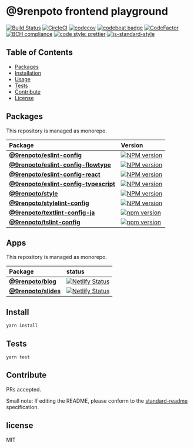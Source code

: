 # @9renpoto frontend playground

[![Build Status](https://travis-ci.org/9renpoto/frontend.svg?branch=master)](https://travis-ci.org/9renpoto/frontend)
[![CircleCI](https://circleci.com/gh/9renpoto/frontend.svg?style=svg)](https://circleci.com/gh/9renpoto/frontend)
[![codecov](https://codecov.io/gh/9renpoto/frontend/branch/master/graph/badge.svg)](https://codecov.io/gh/9renpoto/frontend)
[![codebeat badge](https://codebeat.co/badges/869816f5-3e68-4c71-a7dc-e62ab9c982dd)](https://codebeat.co/projects/github-com-9renpoto-frontend-master-d6e093af-48fc-4688-9bc8-476727971317)
[![CodeFactor](https://www.codefactor.io/repository/github/9renpoto/frontend/badge)](https://www.codefactor.io/repository/github/9renpoto/frontend)
[![BCH compliance](https://bettercodehub.com/edge/badge/9renpoto/frontend?branch=master)](https://bettercodehub.com/)
[![code style: prettier](https://img.shields.io/badge/code_style-prettier-ff69b4.svg?style=flat-square)](https://github.com/prettier/prettier)
[![js-standard-style](https://img.shields.io/badge/code%20style-standard-brightgreen.svg)](https://standardjs.com/)

## Table of Contents

- [Packages](#packages)
- [Installation](#install)
- [Usage](#usage)
- [Tests](#tests)
- [Contribute](#contribute)
- [License](#license)

## Packages

This repository is managed as monorepo.

| Package                                                                       | Version                                                                                                                                                |
| :---------------------------------------------------------------------------- | :----------------------------------------------------------------------------------------------------------------------------------------------------- |
| **[@9renpoto/eslint-config](./packages/eslint-config)**                       | [![NPM version](https://badge.fury.io/js/%409renpoto%2Feslint-config.svg)](https://badge.fury.io/js/%409renpoto%2Feslint-config)                       |
| **[@9renpoto/eslint-config-flowtype](./packages/eslint-config-flowtype)**     | [![NPM version](https://badge.fury.io/js/%409renpoto%2Feslint-config-flowtype.svg)](https://badge.fury.io/js/%409renpoto%2Feslint-config-flowtype)     |
| **[@9renpoto/eslint-config-react](./packages/eslint-config-react)**           | [![NPM version](https://badge.fury.io/js/%409renpoto%2Feslint-config-react.svg)](https://badge.fury.io/js/%409renpoto%2Feslint-config-react)           |
| **[@9renpoto/eslint-config-typescript](./packages/eslint-config-typescript)** | [![NPM version](https://badge.fury.io/js/%409renpoto%2Feslint-config-typescript.svg)](https://badge.fury.io/js/%409renpoto%2Feslint-config-typescript) |
| **[@9renpoto/style](./packages/style)**                                       | [![NPM version](https://badge.fury.io/js/%409renpoto%2Fstyle.svg)](https://badge.fury.io/js/%409renpoto%2Fstyle)                                       |
| **[@9renpoto/stylelint-config](./packages/stylelint-config)**                 | [![NPM version](https://badge.fury.io/js/%409renpoto%2Fstylelint-config.svg)](https://badge.fury.io/js/%409renpoto%2Fstylelint-config)                 |
| **[@9renpoto/textlint-config-ja](./packages/textlint-config-ja)**             | [![npm version](https://badge.fury.io/js/%409renpoto%2Ftextlint-config-ja.svg)](https://badge.fury.io/js/%409renpoto%2Ftextlint-config-ja)             |
| **[@9renpoto/tslint-config](./packages/tslint-config)**                       | [![npm version](https://badge.fury.io/js/%409renpoto%2Ftslint-config.svg)](https://badge.fury.io/js/%409renpoto%2Ftslint-config)                       |

## Apps

This repository is managed as monorepo.

| Package                               | status                                                                                                                                                               |
| :------------------------------------ | :------------------------------------------------------------------------------------------------------------------------------------------------------------------- |
| **[@9renpoto/blog](./apps/blog)**     | [![Netlify Status](https://api.netlify.com/api/v1/badges/62aa27ca-8826-45bd-9f9d-211bd2fe0299/deploy-status)](https://app.netlify.com/sites/9renpoto/deploys)        |
| **[@9renpoto/slides](./apps/slides)** | [![Netlify Status](https://api.netlify.com/api/v1/badges/bbe335ba-04ba-4ba7-9419-b00d89194a6e/deploy-status)](https://app.netlify.com/sites/9renpoto-slides/deploys) |

## Install

    yarn install

## Tests

    yarn test

## Contribute

PRs accepted.

Small note: If editing the README, please conform to the [standard-readme](https://github.com/RichardLitt/standard-readme) specification.

## license

MIT
